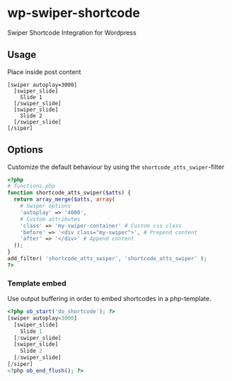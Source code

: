 # wp-swiper-shortcode

Swiper Shortcode Integration for Wordpress

## Usage

Place inside post content

```
[swiper autoplay=3000]
  [swiper_slide]
    Slide 1
  [/swiper_slide]
  [swiper_slide]
    Slide 2
  [/swiper_slide]
[/siper]
```

## Options

Customize the default behaviour by using the `shortcode_atts_swiper`-filter

```php
<?php
# functions.php
function shortcode_atts_swiper($atts) {
  return array_merge($atts, array(
    # Swiper options
    'autoplay' => '4000',
    # Custom attributes
    'class' => 'my-swiper-container' # Custom css class
    'before' => '<div class="my-swiper">', # Prepend content
    'after' => '</div>' # Append content
  ));
}
add_filter( 'shortcode_atts_swiper', 'shortcode_atts_swiper' );
?>
```

### Template embed

Use output buffering in order to embed shortcodes in a php-template.

```php
<?php ob_start('do_shortcode'); ?>
[swiper autoplay=3000]
  [swiper_slide]
    Slide 1
  [/swiper_slide]
  [swiper_slide]
    Slide 2
  [/swiper_slide]
[/siper]
<?php ob_end_flush(); ?>
```

